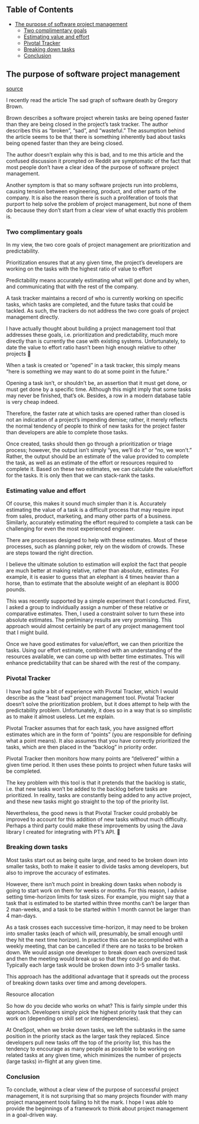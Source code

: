<!-- START doctoc generated TOC please keep comment here to allow auto update -->
<!-- DON'T EDIT THIS SECTION, INSTEAD RE-RUN doctoc TO UPDATE -->
## Table of Contents

- [The purpose of software project management](#the-purpose-of-software-project-management)
  - [Two complimentary goals](#two-complimentary-goals)
  - [Estimating value and effort](#estimating-value-and-effort)
  - [Pivotal Tracker](#pivotal-tracker)
  - [Breaking down tasks](#breaking-down-tasks)
  - [Conclusion](#conclusion)

<!-- END doctoc generated TOC please keep comment here to allow auto update -->


## The purpose of software project management

[source](https://blog.locut.us/2016/01/03/the-purpose-of-software-project-management/)

I recently read the article The sad graph of software death by Gregory Brown.

Brown describes a software project wherein tasks are being opened faster than
they are being closed in the project’s task tracker.  The author describes this
as “broken”, “sad”, and “wasteful.”  The assumption behind the article seems to
be that there is something inherently bad about tasks being opened faster than
they are being closed.

The author doesn’t explain why this is bad, and to me this article and the
confused discussion it prompted on Reddit are symptomatic of the fact that most
people don’t have a clear idea of the purpose of software project management.

Another symptom is that so many software projects run into problems, causing
tension between engineering, product, and other parts of the company.  It is
also the reason there is such a proliferation of tools that purport to help
solve the problem of project management, but none of them do because they don’t
start from a clear view of what exactly this problem is.

### Two complimentary goals

In my view, the two core goals of project management are prioritization and
predictability.

Prioritization ensures that at any given time, the project’s developers are
working on the tasks with the highest ratio of value to effort

Predictability means accurately estimating what will get done and by when, and
communicating that with the rest of the company.

A task tracker maintains a record of who is currently working on specific tasks,
which tasks are completed, and the future tasks that could be tackled. As such,
the trackers do not address the two core goals of project management directly.

I have actually thought about building a project management tool that addresses
these goals, i.e. prioritization and predictability, much more directly than is
currently the case with existing systems.  Unfortunately, to date the value to
effort ratio hasn’t been high enough relative to other projects 🙂

When a task is created or “opened” in a task tracker, this simply means “here is
something we may want to do at some point in the future.”

Opening a task isn’t, or shouldn’t be, an assertion that it must get done, or
must get done by a specific time. Although this might imply that some tasks may
never be finished, that’s ok. Besides, a row in a modern database table is very
cheap indeed.

Therefore, the faster rate at which tasks are opened rather than closed is not
an indication of a project’s impending demise; rather, it merely reflects the
normal tendency of people to think of new tasks for the project faster than
developers are able to complete those tasks.

Once created, tasks should then go through a prioritization or triage process;
however, the output isn’t simply “yes, we’ll do it” or “no, we won’t.”  Rather,
the output should be an estimate of the value provided to complete the task, as
well as an estimate of the effort or resources required to complete it. Based on
these two estimates, we can calculate the value/effort for the tasks.  It is
only then that we can stack-rank the tasks.

### Estimating value and effort

Of course, this makes it sound much simpler than it is.  Accurately estimating
the value of a task is a difficult process that may require input from sales,
product, marketing, and many other parts of a business.  Similarly, accurately
estimating the effort required to complete a task can be challenging for even
the most experienced engineer.

There are processes designed to help with these estimates.  Most of these
processes, such as planning poker, rely on the wisdom of crowds.  These are
steps toward the right direction.

I believe the ultimate solution to estimation will exploit the fact that people
are much better at making relative, rather than absolute, estimates. For
example, it is easier to guess that an elephant is 4 times heavier than a horse,
than to estimate that the absolute weight of an elephant is 8000 pounds.

This was recently supported by a simple experiment that I conducted.  First, I
asked a group to individually assign a number of these relative or comparative
estimates.  Then, I used a constraint solver to turn these into absolute
estimates.  The preliminary results are very promising.  This approach would
almost certainly be part of any project management tool that I might build.

Once we have good estimates for value/effort, we can then prioritize the tasks. 
Using our effort estimate, combined with an understanding of the resources
available, we can come up with better time estimates.  This will enhance
predictability that can be shared with the rest of the company.

### Pivotal Tracker

I have had quite a bit of experience with Pivotal Tracker, which I would
describe as the “least bad” project management tool. Pivotal Tracker doesn’t
solve the prioritization problem, but it does attempt to help with the
predictability problem.  Unfortunately, it does so in a way that is so
simplistic as to make it almost useless.  Let me explain.

Pivotal Tracker assumes that for each task, you have assigned effort estimates
which are in the form of “points” (you are responsible for defining what a point
means).   It also assumes that you have correctly prioritized the tasks, which
are then placed in the “backlog” in priority order.

Pivotal Tracker then monitors how many points are “delivered” within a given
time period.  It then uses these points to project when future tasks will be
completed.

The key problem with this tool is that it pretends that the backlog is static,
i.e. that new tasks won’t be added to the backlog before tasks are prioritized.
In reality, tasks are constantly being added to any active project, and these
new tasks might go straight to the top of the priority list.

Nevertheless, the good news is that Pivotal Tracker could probably be improved
to account for this addition of new tasks without much difficulty.  Perhaps a
third party could make these improvements by using the Java library I created
for integrating with PT’s API.   🙂

### Breaking down tasks

Most tasks start out as being quite large, and need to be broken down into
smaller tasks, both to make it easier to divide tasks among developers, but also
to improve the accuracy of estimates.

However, there isn’t much point in breaking down tasks when nobody is going to
start work on them for weeks or months.  For this reason, I advise setting
time-horizon limits for task sizes.  For example, you might say that a task that
is estimated to be started within three months can’t be larger than 2 man-weeks,
and a task to be started within 1 month cannot be larger than 4 man-days.

As a task crosses each successive time-horizon, it may need to be broken into
smaller tasks (each of which will, presumably, be small enough until they hit
the next time horizon).  In practice this can be accomplished with a weekly
meeting, that can be cancelled if there are no tasks to be broken down.  We
would assign one developer to break down each oversized task and then the
meeting would break up so that they could go and do that.  Typically each large
task would be broken down into 3-5 smaller tasks.

This approach has the additional advantage that it spreads out the process of
breaking down tasks over time and among developers.

Resource allocation

So how do you decide who works on what?  This is fairly simple under this
approach.  Developers simply pick the highest priority task that they can work
on (depending on skill set or interdependencies).

At OneSpot, when we broke down tasks, we left the subtasks in the same position
in the priority stack as the larger task they replaced.  Since developers pull
new tasks off the top of the priority list, this has the tendency to encourage
as many people as possible to be working on related tasks at any given time,
which minimizes the number of projects (large tasks) in-flight at any given
time.

### Conclusion

To conclude, without a clear view of the purpose of successful project
management, it is not surprising that so many projects flounder with many
project management tools failing to hit the mark. I hope I was able to provide
the beginnings of a framework to think about project management in a goal-driven
way.
